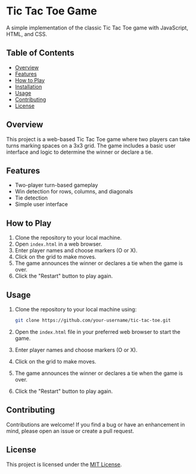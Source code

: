 # Tic Tac Toe Game

A simple implementation of the classic Tic Tac Toe game with JavaScript, HTML, and CSS.

## Table of Contents

- [Overview](#overview)
- [Features](#features)
- [How to Play](#how-to-play)
- [Installation](#installation)
- [Usage](#usage)
- [Contributing](#contributing)
- [License](#license)

## Overview

This project is a web-based Tic Tac Toe game where two players can take turns marking spaces on a 3x3 grid. The game includes a basic user interface and logic to determine the winner or declare a tie.

## Features

- Two-player turn-based gameplay
- Win detection for rows, columns, and diagonals
- Tie detection
- Simple user interface

## How to Play

1. Clone the repository to your local machine.
2. Open `index.html` in a web browser.
3. Enter player names and choose markers (O or X).
4. Click on the grid to make moves.
5. The game announces the winner or declares a tie when the game is over.
6. Click the "Restart" button to play again.

## Usage

1. Clone the repository to your local machine using:

    ```bash
    git clone https://github.com/your-username/tic-tac-toe.git
    ```

2. Open the `index.html` file in your preferred web browser to start the game.

3. Enter player names and choose markers (O or X).

4. Click on the grid to make moves.

5. The game announces the winner or declares a tie when the game is over.

6. Click the "Restart" button to play again.

## Contributing

Contributions are welcome! If you find a bug or have an enhancement in mind, please open an issue or create a pull request.

## License

This project is licensed under the [MIT License](LICENSE).

